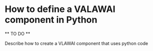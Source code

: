 # How to define a VALAWAI component in Python

** TO DO **

Describe how to create a VLAWAI component that uses python code